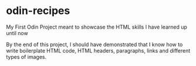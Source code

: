 # odin-recipes

My First Odin Project meant to showcase the HTML skills I have learned up until now

By the end of this project, I should have demonstrated that I know how to write boilerplate HTML code, HTML headers, paragraphs, links and different types of images.